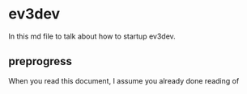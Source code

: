 # ev3dev

In this md file to talk about how to startup ev3dev.

## preprogress

When you read this document, I assume you already done reading of

